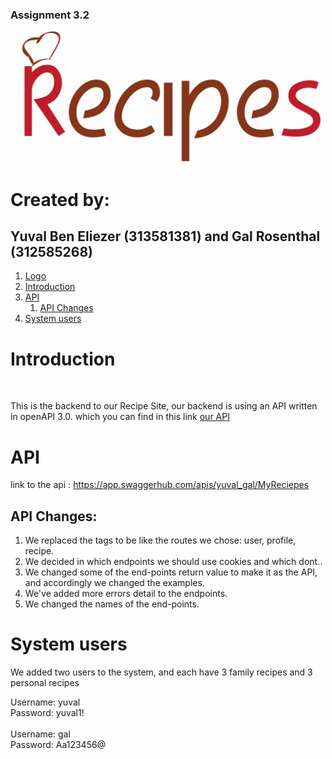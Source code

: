 ### Assignment 3.2
<a name="logo"></a>

![logo](logo.PNG)
# Created by:
## Yuval Ben Eliezer (313581381) and Gal Rosenthal (312585268)

1. [ Logo ](#logo)
1. [Introduction ](#introduction)
1. [ API ](#ourAPI)
    1. [ API Changes ](#changes)
1. [ System users ](#users)

<a name="Introduction"></a>
# Introduction
<br>
<p>
This is the backend to our Recipe Site, our backend is using an API written in openAPI 3.0.
which you can find in this link <a href="https://app.swaggerhub.com/apis/yuval_gal/MyReciepes">our API</a>
</p>

<a name="ourAPI"></a>
# API
 link to the api : https://app.swaggerhub.com/apis/yuval_gal/MyReciepes

<a name="changes"></a>
## API Changes:
1. We replaced the tags to be like the routes we chose: user, profile, recipe.
2. We decided in which endpoints we should use cookies and which dont..
3. We changed some of the end-points return value to make it as the API, and accordingly we changed the examples.
4. We've added more errors detail to the endpoints.
5. We changed the names of the end-points.
 
<a name="users"></a>
# System users
We added two users to the system, and each have 3 family recipes and 3 personal recipes

Username: yuval
<br>
Password: yuval1!
<br>
<br>
Username: gal
<br>
Password: Aa123456@
